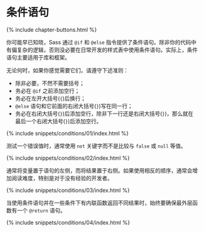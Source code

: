 
# 条件语句

{% include chapter-buttons.html %}

你可能早已知晓，Sass 通过 `@if` 和 `@else` 指令提供了条件语句。除非你的代码中有偏复杂的逻辑，否则没必要在日常开发的样式表中使用条件语句。实际上，条件语句主要适用于库和框架。

无论何时，如果你感觉需要它们，请遵守下述准则：

- 除非必要，不然不需要括号；
- 务必在 `@if` 之前添加空行；
- 务必在左开大括号(`{`)后换行；
- `@else` 语句和它前面的右闭大括号(`}`)写在同一行；
- 务必在右闭大括号(`}`)后添加空行，除非下一行还是右闭大括号(`}`)，那么就在最后一个右闭大括号(`}`)后添加空行。

{% include snippets/conditions/01/index.html %}

测试一个错误值时，通常使用 `not` 关键字而不是比较与 `false` 或 `null` 等值。

{% include snippets/conditions/02/index.html %}

通常将变量置于语句的左侧，而将结果置于右侧。如果使用相反的顺序，通常会增加阅读难度，特别是对于没有经验的开发者。

{% include snippets/conditions/03/index.html %}

当使用条件语句并在一些条件下有内联函数返回不同结果时，始终要确保最外层函数有一个 `@return` 语句。

{% include snippets/conditions/04/index.html %}
